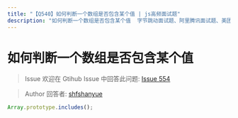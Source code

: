 ```yaml
---
title: "【Q540】如何判断一个数组是否包含某个值 | js高频面试题"
description: "如何判断一个数组是否包含某个值  字节跳动面试题、阿里腾讯面试题、美团小米面试题。"
---
```


# 如何判断一个数组是否包含某个值

> Issue
> 欢迎在 Gtihub Issue 中回答此问题: [Issue 554](https://github.com/shfshanyue/Daily-Question/issues/554)

> Author
> 回答者: [shfshanyue](https://github.com/shfshanyue)

```js
Array.prototype.includes();
```
